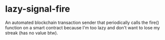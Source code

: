 # lazy-signal-fire
An automated blockchain transaction sender that periodically calls the fire() function on a smart contract because I'm too lazy and don't want to lose my streak (has no value btw).
